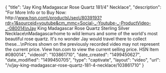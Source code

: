 {
    "title": "Jay King Madagascar Rose Quartz 181\/4\" Necklace",
    "description": "For More Info or to Buy Now: http:\/\/www.hsn.com\/products\/seo\/8039193?rdr=1&sourceid=youtube&cm_mmc=Social-_-Youtube-_-ProductVideo-_-080014\nJay King Madagascar Rose Quartz Sterling Silver Necklace\nMadagascarhome to wild lemurs and some of the world's most beautiful rose quartz. It's no wonder Jay would travel there to collect these...\nPrices shown on the previously recorded video may not represent the current price.  View hsn.com to view the current selling price. HSN Item #080014",
    "videoid": "103861710",
    "date_created": "1499450627",
    "date_modified": "1499450705",
    "type": "captivate",
    "layout": "video",
    "url": "\/v\/jay-king-madagascar-rose-quartz-181-4-necklace\/103861710"
}